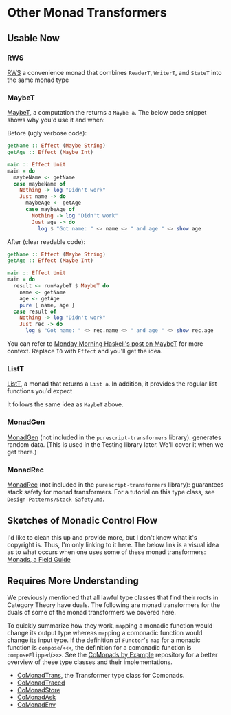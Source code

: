 # Other Monad Transformers

## Usable Now

### RWS

[RWS](https://pursuit.purescript.org/packages/purescript-transformers/4.1.0/docs/Control.Monad.RWS.Trans#t:RWST) a convenience monad that combines `ReaderT`, `WriterT`, and `StateT` into the same monad type

### MaybeT

[MaybeT](https://pursuit.purescript.org/packages/purescript-transformers/4.1.0/docs/Control.Monad.Maybe.Trans#t:MaybeT), a computation the returns a `Maybe a`. The below code snippet shows why you'd use it and when:

Before (ugly verbose code):
```haskell
getName :: Effect (Maybe String)
getAge :: Effect (Maybe Int)

main :: Effect Unit
main = do
  maybeName <- getName
  case maybeName of
    Nothing -> log "Didn't work"
    Just name -> do
      maybeAge <- getAge
      case maybeAge of
        Nothing -> log "Didn't work"
        Just age -> do
          log $ "Got name: " <> name <> " and age " <> show age
```
After (clear readable code):
```haskell
getName :: Effect (Maybe String)
getAge :: Effect (Maybe Int)

main :: Effect Unit
main = do
  result <- runMaybeT $ MaybeT do
    name <- getName
    age <- getAge
    pure { name, age }
  case result of
    Nothing -> log "Didn't work"
    Just rec -> do
      log $ "Got name: " <> rec.name <> " and age " <> show rec.age
```

You can refer to [Monday Morning Haskell's post on MaybeT](https://mmhaskell.com/monads-6) for more context. Replace `IO` with `Effect` and you'll get the idea.

### ListT

[ListT](https://pursuit.purescript.org/packages/purescript-transformers/4.1.0/docs/Control.Monad.List.Trans#t:ListT), a monad that returns a `List a`. In addition, it provides the regular list functions you'd expect

It follows the same idea as `MaybeT` above.

### MonadGen

[MonadGen](https://pursuit.purescript.org/packages/purescript-gen/2.1.0/docs/Control.Monad.Gen.Class#t:MonadGen) (not included in the `purescript-transformers` library): generates random data. (This is used in the Testing library later. We'll cover it when we get there.)

### MonadRec

[MonadRec](https://pursuit.purescript.org/packages/purescript-tailrec/4.0.0/docs/Control.Monad.Rec.Class#t:MonadRec) (not included in the `purescript-transformers` library): guarantees stack safety for monad transformers. For a tutorial on this type class, see `Design Patterns/Stack Safety.md`.

## Sketches of Monadic Control Flow

I'd like to clean this up and provide more, but I don't know what it's copyright is. Thus, I'm only linking to it here. The below link is a visual idea as to what occurs when one uses some of these monad transformers:
[Monads, a Field Guide](http://blog.sigfpe.com/2006/10/monads-field-guide.html?m1)

## Requires More Understanding

We previously mentioned that all lawful type classes that find their roots in Category Theory have duals. The following are monad transformers for the duals of some of the monad transformers we covered here.

To quickly summarize how they work, `map`ping a monadic function would change its output type whereas `map`ping a comonadic function would change its input type. If the definition of `Functor`'s `map` for a monadic function is `compose`/`<<<`, the definition for a comonadic function is `composeFlipped`/`>>>`. See the [CoMonads by Example](https://github.com/ChrisPenner/comonads-by-example/tree/master/src/Comonads) repository for a better overview of these type classes and their implementations.

- [CoMonadTrans](https://pursuit.purescript.org/packages/purescript-transformers/4.1.0/docs/Control.Comonad.Trans.Class), the Transformer type class for Comonads.
- [CoMonadTraced](https://pursuit.purescript.org/packages/purescript-transformers/4.1.0/docs/Control.Comonad.Traced.Class#t:ComonadTraced)
- [CoMonadStore](https://pursuit.purescript.org/packages/purescript-transformers/4.1.0/docs/Control.Comonad.Store.Class)
- [CoMonadAsk](https://pursuit.purescript.org/packages/purescript-transformers/4.1.0/docs/Control.Comonad.Env.Class#t:ComonadAsk)
- [CoMonadEnv](https://pursuit.purescript.org/packages/purescript-transformers/4.1.0/docs/Control.Comonad.Env.Class#t:ComonadEnv)
